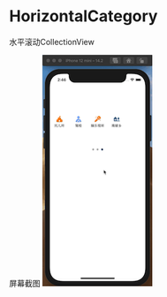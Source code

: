 # HorizontalCategory
水平滚动CollectionView

屏幕截图
![image](https://github.com/ziyilixin/HorizontalCategory/blob/HorizontalCategory/HorizontalCategory/HorizontalCategory/Picture/2.gif?raw=true)
